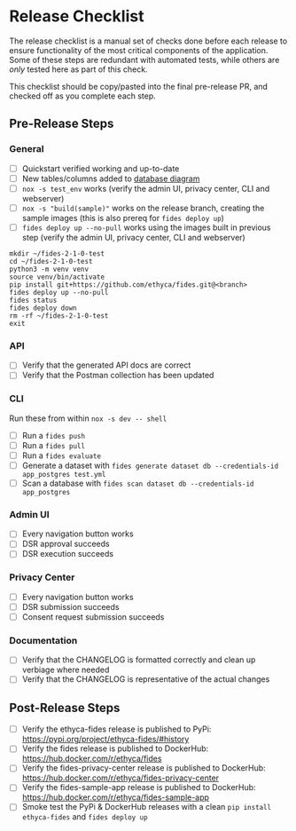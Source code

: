 # Release Checklist

The release checklist is a manual set of checks done before each release to ensure functionality of the most critical components of the application. Some of these steps are redundant with automated tests, while others are _only_ tested here as part of this check.

This checklist should be copy/pasted into the final pre-release PR, and checked off as you complete each step.

## Pre-Release Steps

### General

- [ ] Quickstart verified working and up-to-date
- [ ] New tables/columns added to [database diagram](https://github.com/ethyca/fides/blob/5a485387d8af247ec6479e4115088cbbb8394d77/docs/fides/docs/development/update_erd_diagram.md)
- [ ] `nox -s test_env` works (verify the admin UI, privacy center, CLI and webserver)
- [ ] `nox -s "build(sample)"` works on the release branch, creating the sample images (this is also prereq for `fides deploy up`)
- [ ] `fides deploy up --no-pull` works using the images built in previous step (verify the admin UI, privacy center, CLI and webserver)

```
mkdir ~/fides-2-1-0-test
cd ~/fides-2-1-0-test
python3 -m venv venv
source venv/bin/activate
pip install git+https://github.com/ethyca/fides.git@<branch>
fides deploy up --no-pull
fides status
fides deploy down
rm -rf ~/fides-2-1-0-test
exit 
```

### API

- [ ] Verify that the generated API docs are correct
- [ ] Verify that the Postman collection has been updated

### CLI

Run these from within `nox -s dev -- shell`

- [ ] Run a `fides push`
- [ ] Run a `fides pull`
- [ ] Run a `fides evaluate`
- [ ] Generate a dataset with `fides generate dataset db --credentials-id app_postgres test.yml`
- [ ] Scan a database with `fides scan dataset db --credentials-id app_postgres`

### Admin UI

- [ ] Every navigation button works
- [ ] DSR approval succeeds
- [ ] DSR execution succeeds

### Privacy Center

- [ ] Every navigation button works
- [ ] DSR submission succeeds
- [ ] Consent request submission succeeds

### Documentation

- [ ] Verify that the CHANGELOG is formatted correctly and clean up verbiage where needed
- [ ] Verify that the CHANGELOG is representative of the actual changes

## Post-Release Steps

- [ ] Verify the ethyca-fides release is published to PyPi: <https://pypi.org/project/ethyca-fides/#history>
- [ ] Verify the fides release is published to DockerHub: <https://hub.docker.com/r/ethyca/fides>
- [ ] Verify the fides-privacy-center release is published to DockerHub: <https://hub.docker.com/r/ethyca/fides-privacy-center>
- [ ] Verify the fides-sample-app release is published to DockerHub: <https://hub.docker.com/r/ethyca/fides-sample-app>
- [ ] Smoke test the PyPi & DockerHub releases with a clean `pip install ethyca-fides` and `fides deploy up`
